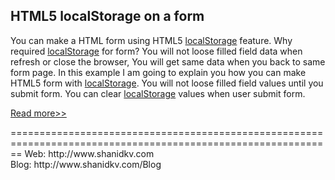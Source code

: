 <h2>HTML5 localStorage on a form</h2>

<p>You can make a HTML form using HTML5 <a href="http://www.shanidkv.com/blog/html5-localstorage">localStorage</a> feature. Why required <a href="http://www.shanidkv.com/blog/html5-localstorage">localStorage</a> for form? You will not loose filled field data when refresh or close the browser, You will get same data when you  back to same form page. In this example I am going to explain you how you can make HTML5 form with <a href="http://www.shanidkv.com/blog/html5-localstorage">localStorage</a>. You will not loose filled field values until you submit form. You can clear <a href="http://www.shanidkv.com/blog/html5-localstorage">localStorage</a> values when user submit form.</p>


<p><a href="http://www.shanidkv.com/blog/html5-localstorage-form">Read more>></a></p>
==============================================================================================================
Web: http://www.shanidkv.com<br/>
Blog: http://www.shanidkv.com/Blog
